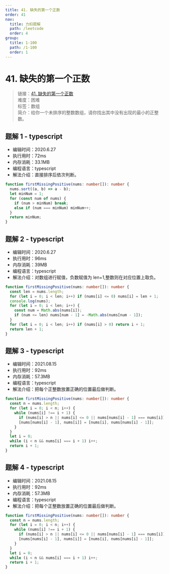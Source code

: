 ```yaml
---
title: 41. 缺失的第一个正数
order: 41
nav:
  title: 力扣题解
  path: /leetcode
  order: 4
group:
  title: 1-100
  path: /1-100
  order: 1
---
```


# 41. 缺失的第一个正数

> 链接：[41. 缺失的第一个正数](https://leetcode-cn.com/problems/first-missing-positive/)  
> 难度：困难  
> 标签：数组  
> 简介：给你一个未排序的整数数组，请你找出其中没有出现的最小的正整数。

## 题解 1 - typescript

- 编辑时间：2020.6.27
- 执行用时：72ms
- 内存消耗：33.1MB
- 编程语言：typescript
- 解法介绍：直接排序后依次判断。

```typescript
function firstMissingPositive(nums: number[]): number {
  nums.sort((a, b) => a - b);
  let minNum = 1;
  for (const num of nums) {
    if (num > minNum) break;
    else if (num === minNum) minNum++;
  }
  return minNum;
}
```

## 题解 2 - typescript

- 编辑时间：2020.6.27
- 执行用时：96ms
- 内存消耗：39MB
- 编程语言：typescript
- 解法介绍：对数组进行赋值，负数赋值为 len+1,整数则在对应位置上取负。

```typescript
function firstMissingPositive(nums: number[]): number {
  const len = nums.length;
  for (let i = 0; i < len; i++) if (nums[i] <= 0) nums[i] = len + 1;
  console.log(nums);
  for (let i = 0; i < len; i++) {
    const num = Math.abs(nums[i]);
    if (num <= len) nums[num - 1] = -Math.abs(nums[num - 1]);
  }
  for (let i = 0; i < len; i++) if (nums[i] > 0) return i + 1;
  return len + 1;
}
```

## 题解 3 - typescript

- 编辑时间：2021.08.15
- 执行用时：92ms
- 内存消耗：57.3MB
- 编程语言：typescript
- 解法介绍：把每个正整数放置正确的位置最后做判断。

```typescript
function firstMissingPositive(nums: number[]): number {
  const n = nums.length;
  for (let i = 0; i < n; i++) {
    while (nums[i] !== i + 1) {
      if (nums[i] > n || nums[i] <= 0 || nums[nums[i] - 1] === nums[i]) break;
      [nums[nums[i] - 1], nums[i]] = [nums[i], nums[nums[i] - 1]];
    }
  }
  let i = 0;
  while (i < n && nums[i] === i + 1) i++;
  return i + 1;
}
```

## 题解 4 - typescript

- 编辑时间：2021.08.15
- 执行用时：92ms
- 内存消耗：57.3MB
- 编程语言：typescript
- 解法介绍：把每个正整数放置正确的位置最后做判断。

```typescript
function firstMissingPositive(nums: number[]): number {
  const n = nums.length;
  for (let i = 0; i < n; i++) {
    while (nums[i] !== i + 1) {
      if (nums[i] > n || nums[i] <= 0 || nums[nums[i] - 1] === nums[i]) break;
      [nums[nums[i] - 1], nums[i]] = [nums[i], nums[nums[i] - 1]];
    }
  }
  let i = 0;
  while (i < n && nums[i] === i + 1) i++;
  return i + 1;
}
```
